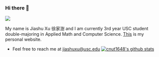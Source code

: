 ### Hi there 👋

![](https://komarev.com/ghpvc/?username=cnut1648&color=green&style=flat)

<!--
**cnut1648/cnut1648** is a ✨ _special_ ✨ repository because its `README.md` (this file) appears on your GitHub profile.

Here are some ideas to get you started:

- 🔭 I’m currently working on ...
- 🌱 I’m currently learning ...
- 👯 I’m looking to collaborate on ...
- 🤔 I’m looking for help with ...
- 💬 Ask me about ...
- 📫 How to reach me: ...
- 😄 Pronouns: ...
- ⚡ Fun fact: ...
-->
My name is Jiashu Xu 徐家澍 and I am currently 3rd year USC student double-majoring in Applied Math and Computer Science. [This](https://cnut1648.github.io) is my personal website.

- Feel free to reach me at jiashuxu@usc.edu
[![cnut1648's github stats](https://github-readme-stats.vercel.app/api?username=cnut1648&theme=gotham)](https://github.com/anuraghazra/github-readme-stats)


